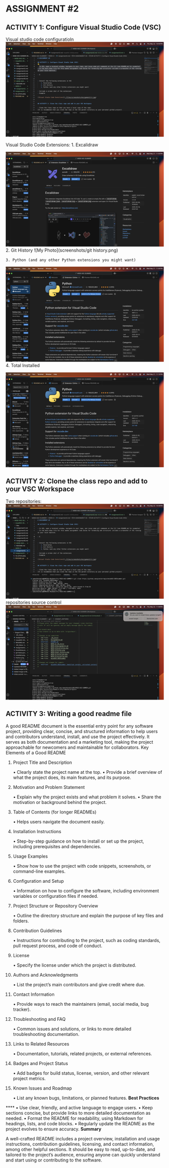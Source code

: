 # ASSIGNMENT #2

## ACTIVITY 1: Configure Visual Studio Code (VSC)
Visual studio code configuratioln
![My Photo](screenshots/vscconfig.png)


Visual Studio Code Extensions:
    1. Excalidraw
    
![My Photo](screenshots/Excalidraw.png)
    2. Git History
    ![My Photo](screenshots/git history.png)

    3. Python (and any other Python extensions you might want)

![My Photo](screenshots/Python.png)
    4. Total Installed


![Visual Studio Code Exenstions](screenshots/installed.png)


## ACTIVITY 2: Clone the class repo and add to your VSC Workspace

Two repositories:
![two repos ](screenshots/vsc.png)
repositories source control
![repos source control](screenshots/sourcecontrol.png)

## ACTIVITY 3: Writing a good readme file  

A good README document is the essential entry point for any software project, providing clear, concise, and structured information to help users and contributors understand, install, and use the project effectively. It serves as both documentation and a marketing tool, making the project approachable for newcomers and maintainable for collaborators.
Key Elements of a Good README
1. Project Title and Description


	•	Clearly state the project name at the top.
	•	Provide a brief overview of what the project does, its main features, and its purpose.

2. Motivation and Problem Statement


	•	Explain why the project exists and what problem it solves.
	•	Share the motivation or background behind the project.
3. Table of Contents (for longer READMEs)


	•	Helps users navigate the document easily.
4. Installation Instructions


	•	Step-by-step guidance on how to install or set up the project, including prerequisites and dependencies.
5. Usage Examples


	•	Show how to use the project with code snippets, screenshots, or command-line examples.
6. Configuration and Setup


	•	Information on how to configure the software, including environment variables or configuration files if needed.
7. Project Structure or Repository Overview


	•	Outline the directory structure and explain the purpose of key files and folders.
8. Contribution Guidelines


	•	Instructions for contributing to the project, such as coding standards, pull request process, and code of conduct.
9. License


	•	Specify the license under which the project is distributed.
10. Authors and Acknowledgments


	•	List the project’s main contributors and give credit where due.
11. Contact Information


	•	Provide ways to reach the maintainers (email, social media, bug tracker).
12. Troubleshooting and FAQ


	•	Common issues and solutions, or links to more detailed troubleshooting documentation.
13. Links to Related Resources


	•	Documentation, tutorials, related projects, or external references.
14. Badges and Project Status


	•	Add badges for build status, license, version, and other relevant project metrics.
15. Known Issues and Roadmap


	•	List any known bugs, limitations, or planned features.
**Best Practices**


****	•	Use clear, friendly, and active language to engage users.
	•	Keep sections concise, but provide links to more detailed documentation as needed.
	•	Format the README for readability, using Markdown for headings, lists, and code blocks.
	•	Regularly update the README as the project evolves to ensure accuracy.
**Summary**


A well-crafted README includes a project overview, installation and usage instructions, contribution guidelines, licensing, and contact information, among other helpful sections. It should be easy to read, up-to-date, and tailored to the project’s audience, ensuring anyone can quickly understand and start using or contributing to the software.
